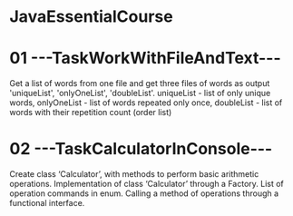# JavaEssentialCourse

# 01 ---TaskWorkWithFileAndText---
Get a list of words from one file and get three files of words as output 'uniqueList', 'onlyOneList', 'doubleList'.
uniqueList - list of only unique words,
onlyOneList - list of words repeated only once,
doubleList - list of words with their repetition count (order list)
 
# 02 ---TaskCalculatorInConsole---
Create class ‘Calculator’, with methods to perform basic arithmetic operations.
Implementation of class ‘Calculator’ through a Factory.
List of operation commands in enum.
Calling a method of operations through a functional interface.
